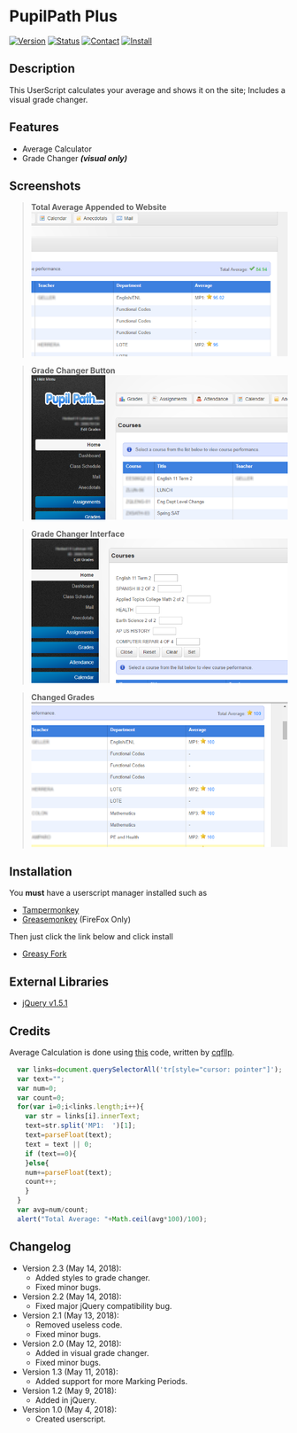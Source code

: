 # PupilPath Plus
[![Version](https://img.shields.io/badge/Version-2.3-blue.svg?longCache=true&style=for-the-badge "Version 2.3")](#changelog)
<a href="https://github.com/DeathHackz/PupilPathPlus" target="_blank"><img src="https://img.shields.io/badge/Status-Developing-yellow.svg?longCache=true&style=for-the-badge" title="Active Development" alt="Status" /></a>
<a href="https://github.com/DeathHackz" targegt="_blank"><img src="https://img.shields.io/badge/Contact-DeathHackz-red.svg?longCache=true&style=for-the-badge" title="DeathHackz @GitHub" alt="Contact" /></a>
[![Install](https://img.shields.io/badge/Install-GreasyFork-green.svg?longCache=true&style=for-the-badge "Install PupilPath Plus")](#installation)


Description
-----------
This UserScript calculates your average and shows it on the site; Includes a visual grade changer.

Features
--------
* Average Calculator
* Grade Changer ***(visual only)***

Screenshots
-----------
> **Total Average Appended to Website**
![Total Average Appended to Website](https://github.com/DeathHackz/PupilPathPlus/blob/master/screenshots/Total_Average.png?raw=true "Total Average Appended to Website")

> **Grade Changer Button**
![Grade Changer Button](https://github.com/DeathHackz/PupilPathPlus/blob/master/screenshots/Grade_Changer_Btn.png?raw=true "Grade Changer Button")

> **Grade Changer Interface**
![Grade Changer Interface](https://github.com/DeathHackz/PupilPathPlus/blob/master/screenshots/Grade_Changer.png?raw=true "Grade Changer Interface")

> **Changed Grades**
![Changed Grades](https://github.com/DeathHackz/PupilPathPlus/blob/master/screenshots/Changed_Grades.png?raw=true "Changed Grades")

<a name="installation"></a>

Installation
-------
You **must** have a userscript manager installed such as

* <a href="https://tampermonkey.net" target="_blank">Tampermonkey</a>
* <a href="https://www.greasespot.net" target="_blank">Greasemonkey</a> (FireFox Only)

Then just click the link below and click install

* <a href="https://greasyfork.org/en/scripts/368390" target="_blank">Greasy Fork</a>

External Libraries
------------------
* <a href="https://blog.jquery.com/2011/02/24/jquery-151-released/" target="_blank">jQuery v1.5.1</a>

Credits
-------
Average Calculation is done using <a href="https://gist.github.com/cqfllp/1c2ccc83733fb1d4264a3785b14249d1" target="_blank">this</a> code, written by <a href="https://github.com/cqfllp" target="_blank">cqfllp</a>.

```javascript
  var links=document.querySelectorAll('tr[style="cursor: pointer"]');
  var text="";
  var num=0;
  var count=0;
  for(var i=0;i<links.length;i++){
    var str = links[i].innerText;
    text=str.split('MP1:  ')[1];
    text=parseFloat(text);
    text = text || 0;
    if (text==0){
    }else{
    num+=parseFloat(text);
    count++;
    }
  }
  var avg=num/count;
  alert("Total Average: "+Math.ceil(avg*100)/100);
```
<a name="changelog"></a>

Changelog
---------
* Version 2.3 (May 14, 2018):
    - Added styles to grade changer.
    - Fixed minor bugs.
* Version 2.2 (May 14, 2018):
    - Fixed major jQuery compatibility bug.
* Version 2.1 (May 13, 2018):
    - Removed useless code.
    - Fixed minor bugs.
* Version 2.0 (May 12, 2018):
    - Added in visual grade changer.
    - Fixed minor bugs.
* Version 1.3 (May 11, 2018):
    - Added support for more Marking Periods.
* Version 1.2 (May 9, 2018):
    - Added in jQuery.
* Version 1.0 (May 4, 2018):
	- Created userscript.
